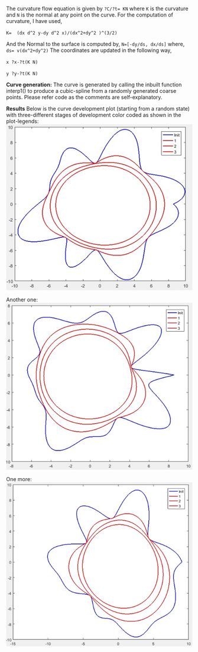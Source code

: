 The curvature flow equation is given by `?C/?t= KN` where `K` is the curvature and `N` is the normal at any point on the curve.
For the computation of curvature, I have used,

`K=  (dx d^2 y-dy d^2 x)/(dx^2+dy^2 )^(3/2)`

And the Normal to the surface is computed by, `N=[-dy/ds, dx/ds]` where, `ds= v(dx^2+dy^2)`
The coordinates are updated in the following way,

`x ?x-?t(K N)`

`y ?y-?t(K N)`

**Curve generation:** The curve is generated by calling the inbuilt function interp1() to produce a cubic-spline from a randomly generated coarse points. Please refer code as the comments are self-explanatory.

**Results** Below is the curve development plot (starting from a random state) with three-different stages of development color coded as shown in the plot-legends:
![alt tag](results/1.jpg)

Another one:
![alt tag](results/2.jpg)

One more:
![alt tag](results/3.jpg)